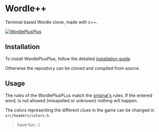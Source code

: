 # Wordle++

Terminal based Wordle clone, made with c++.

[![WordlePlusPlus](https://i.postimg.cc/FsNBMYzF/Screenshot-2022-02-20-at-16-46-02.png)](https://postimg.cc/LhQDf6jG)

## Installation

To install WordlePlusPlus, follow the detailed [installation guide](https://github.com/d4ckard/WordlePlusPlus/blob/main/INSTALL.md)

Otherwise the repository can be cloned and compiled from source.

## Usage

The rules of the WordlePlusPLus match the [original's](https://www.nytimes.com/games/wordle/index.html) rules. 
If the entered word, is not allowed (misspelled or unknown) nothing will happen.

The colors representing the different clues in the game can be changed in ```src/headers/colors.h```.

> have fun : )
